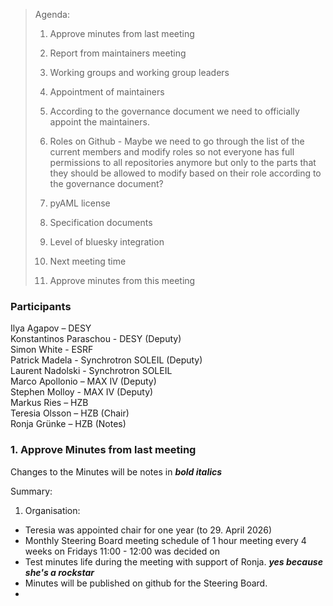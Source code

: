 > Agenda:
>
> 1. Approve minutes from last meeting
>
> 2. Report from maintainers meeting
>
> 3. Working groups and working group leaders
>
> 4. Appointment of maintainers
>
> 5. According to the governance document we need to officially appoint the maintainers.
>
> 6. Roles on Github - Maybe we need to go through the list of the current members and modify roles so not everyone has full permissions to all repositories anymore but only to the parts that they should be allowed to modify based on their role according to the governance document?
>
> 7. pyAML license
>
> 8. Specification documents
>
> 9. Level of bluesky integration
>
> 10. Next meeting time
>
> 11. Approve minutes from this meeting


### Participants 

Ilya Agapov – DESY   
Konstantinos Paraschou - DESY (Deputy)   
Simon White - ESRF   
Patrick Madela - Synchrotron SOLEIL (Deputy)     
Laurent Nadolski - Synchrotron SOLEIL  
Marco Apollonio – MAX IV (Deputy)  
Stephen Molloy - MAX IV (Deputy)   
Markus Ries – HZB  
Teresia Olsson – HZB (Chair)  
Ronja Grünke – HZB (Notes)    



### 1. Approve Minutes from last meeting   
Changes to the Minutes will be notes in ***bold italics***

Summary:   

1. Organisation:
- Teresia was appointed chair for one year (to 29. April 2026)
- Monthly Steering Board meeting schedule of 1 hour meeting every 4 weeks on Fridays 11:00 - 12:00 was decided on
- Test minutes life during the meeting with support of Ronja. ***yes because she's a rockstar*** 
- Minutes will be published on github for the Steering Board. 
- 

